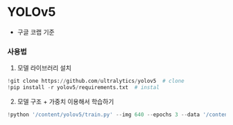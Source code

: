 # YOLOv5

* 구글 코랩 기준

### 사용법

1. 모델 라이브러리 설치
```python
!git clone https://github.com/ultralytics/yolov5  # clone
!pip install -r yolov5/requirements.txt  # instal
```

2. 모델 구조 + 가중치 이용해서 학습하기
```python
!python '/content/yolov5/train.py' --img 640 --epochs 3 --data '/content/Dataset/money.yaml' --weights yolov5s.pt --project '/content/Dataset' #--exist ok : 파일 덮어쓰기
```